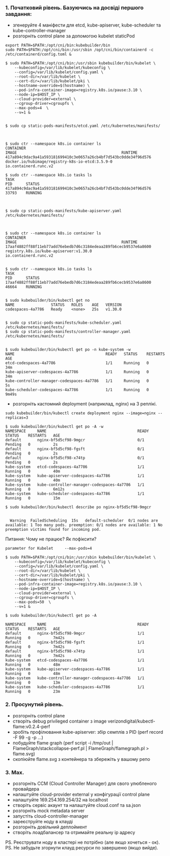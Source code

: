 
### 1. Початковий рівень. Базуючись на досвіді першого завдання:

- згенеруйте 4 маніфести для etcd, kube-apiserver, kube-scheduler та kube-controller-manager
- розгорніть control plane за допомогою kubelet staticPod

```
export PATH=$PATH:/opt/cni/bin:kubebuilder/bin
sudo PATH=$PATH:/opt/cni/bin:/usr/sbin /opt/cni/bin/containerd -c /etc/containerd/config.toml &

$ sudo PATH=$PATH:/opt/cni/bin:/usr/sbin kubebuilder/bin/kubelet \
    --kubeconfig=/var/lib/kubelet/kubeconfig \
    --config=/var/lib/kubelet/config.yaml \
    --root-dir=/var/lib/kubelet \
    --cert-dir=/var/lib/kubelet/pki \
    --hostname-override=$(hostname) \
    --pod-infra-container-image=registry.k8s.io/pause:3.10 \
    --node-ip=$HOST_IP \
    --cloud-provider=external \
    --cgroup-driver=cgroupfs \
    --max-pods=4  \
    --v=1 &


$ sudo cp static-pods-manifests/etcd.yaml /etc/kubernetes/manifests/



$ sudo ctr --namespace k8s.io container ls
CONTAINER                                                           IMAGE                                              RUNTIME                  
417a894c9dac9a41a593181699410c3e0657a26cb4bf7d543bc0dde34f96d576    docker.io/hubimage/registry-k8s-io-etcd:3.5.9-0    io.containerd.runc.v2      
 
$ sudo ctr --namespace k8s.io tasks ls
TASK                                                                PID      STATUS    
417a894c9dac9a41a593181699410c3e0657a26cb4bf7d543bc0dde34f96d576    33793    RUNNING



$ sudo cp static-pods-manifests/kube-apiserver.yaml /etc/kubernetes/manifests/



$ sudo ctr --namespace k8s.io container ls
CONTAINER                                                           IMAGE                                              RUNTIME                  
17aaf4882ff88f11eb77add76ebedb7d6c3184edeaa289fb6cecb9537e6a8600    registry.k8s.io/kube-apiserver:v1.30.0             io.containerd.runc.v2 


$ sudo ctr --namespace k8s.io tasks ls
TASK                                                                PID      STATUS    
17aaf4882ff88f11eb77add76ebedb7d6c3184edeaa289fb6cecb9537e6a8600    46664    RUNNING


$ sudo kubebuilder/bin/kubectl get no
NAME                STATUS   ROLES    AGE   VERSION
codespaces-4a7786   Ready    <none>   25s   v1.30.0


$ sudo cp static-pods-manifests/kube-scheduler.yaml /etc/kubernetes/manifests/
$ sudo cp static-pods-manifests/controller-manager.yaml /etc/kubernetes/manifests/


$ sudo kubebuilder/bin/kubectl get po -n kube-system -w
NAME                                        READY   STATUS    RESTARTS   AGE
etcd-codespaces-4a7786                      1/1     Running   0          34m
kube-apiserver-codespaces-4a7786            1/1     Running   0          34m
kube-controller-manager-codespaces-4a7786   1/1     Running   0          5s
kube-scheduler-codespaces-4a7786            1/1     Running   0          9m49s

```

- розгорніть кастомний deployment (наприклад, nginx) на 3 реплікі.
```
sudo kubebuilder/bin/kubectl create deployment nginx --image=nginx --replicas=3

$ sudo kubebuilder/bin/kubectl get po -A -w
NAMESPACE     NAME                                        READY   STATUS    RESTARTS   AGE
default       nginx-bf5d5cf98-9mgcr                       0/1     Pending   0          2s
default       nginx-bf5d5cf98-fgsft                       0/1     Pending   0          2s
default       nginx-bf5d5cf98-x74tp                       0/1     Pending   0          2s
kube-system   etcd-codespaces-4a7786                      1/1     Running   0          40m
kube-system   kube-apiserver-codespaces-4a7786            1/1     Running   0          40m
kube-system   kube-controller-manager-codespaces-4a7786   1/1     Running   0          6m12s
kube-system   kube-scheduler-codespaces-4a7786            1/1     Running   0          15m

$ sudo kubebuilder/bin/kubectl describe po nginx-bf5d5cf98-9mgcr


  Warning  FailedScheduling  15s   default-scheduler  0/1 nodes are available: 1 Too many pods. preemption: 0/1 nodes are available: 1 No preemption victims found for incoming pod.

```

Питання: Чому не працює? Як пофіксити?
```
parameter for Kubelet     --max-pods=4

$ sudo PATH=$PATH:/opt/cni/bin:/usr/sbin kubebuilder/bin/kubelet \
    --kubeconfig=/var/lib/kubelet/kubeconfig \
    --config=/var/lib/kubelet/config.yaml \
    --root-dir=/var/lib/kubelet \
    --cert-dir=/var/lib/kubelet/pki \
    --hostname-override=$(hostname) \
    --pod-infra-container-image=registry.k8s.io/pause:3.10 \
    --node-ip=$HOST_IP \
    --cloud-provider=external \
    --cgroup-driver=cgroupfs \
    --max-pods=50  \
    --v=1 &

$ sudo kubebuilder/bin/kubectl get po -A

NAMESPACE     NAME                                        READY   STATUS    RESTARTS   AGE
default       nginx-bf5d5cf98-9mgcr                       1/1     Running   0          7m42s
default       nginx-bf5d5cf98-fgsft                       1/1     Running   0          7m42s
default       nginx-bf5d5cf98-x74tp                       1/1     Running   0          7m42s
kube-system   etcd-codespaces-4a7786                      1/1     Running   0          48m
kube-system   kube-apiserver-codespaces-4a7786            1/1     Running   0          48m
kube-system   kube-controller-manager-codespaces-4a7786   1/1     Running   0          13m
kube-system   kube-scheduler-codespaces-4a7786            1/1     Running   0          23m
```

### 2. Просунутий рівень.
- розгорніть control plane
- створіть debug privileged container з image verizondigital/kubectl-flame:v0.2.4-perf
- зробіть профілювання kube-apiserver: збір семплів з PID (perf record -F 99 -g -p ...)
- побудуйте flame graph (perf script -i /tmp/out | FlameGraph/stackcollapse-perf.pl | FlameGraph/flamegraph.pl > flame.svg)
- скопіюйте flame.svg з контейнера та збережіть у вашому репо

 
### 3. Мах. 
- розгорніть CCM (Cloud Controller Manager) для свого улюбленого провайдера
- налаштуйте cloud-provider external у конфігурації control plane
- налаштуйте 169.254.169.254/32 на localhost
- створіть сервіс акаунт та налаштуйте cloud.conf та sa.json
- розгорніть mock metadata server
- запустіть cloud-controller-manager
- зареєструйте ноду в клауді
- розгорніть довільний деплоймент
- створіть лоадбалансер та отримайте реальну ip адресу

PS. Реєструвати ноду в кластері не потрібно (але якщо хочеться - ок).
PS. Не забудьте згорнути клауд ресурси по завершеню (якщо вийде).